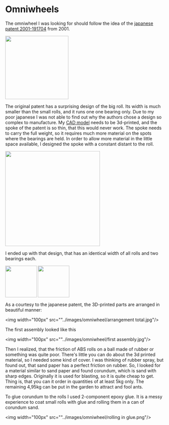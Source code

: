 # Omniwheels

The omniwheel I was looking for should follow the idea of the [japanese patent 2001-191704](https://astamuse.com/ja/published/JP/No/2001191704) from 2001.

<img width="200px" src="../images/omniwheel/japanese patent.jpg" >

The original patent has a surprising design of the big roll. Its width is much smaller than the small rolls, and it runs one one bearing only. Due to my poor japanese I was not able to find out why the authors chose a design so complex to manufacture. My [CAD model](https://github.com/jochenalt/Ondine/blob/master/CAD/OmniWheel.iam) needs to be 3d-printed, and the spoke of the patent is so thin, that this would never work. The spoke needs to carry the full weight, so it requires much more material on the spots where the bearings are held. In order to allow more material  in the little space available, I designed the spoke with a constant distant to the roll.

<img  width="300px" src="../images/omniwheel/japanese patent big roll.png" >

I ended up with that design, that has an identical width of all rolls and two bearings each. 

<img align="left" width="100px" src="../images/omniwheel/omniwheel CAD total.jpg"/>
<img width="100px" src="../images/omniwheel/omniwheel CAD cut.jpg"/>

As a courtesy to the japanese patent, the 3D-printed parts are arranged in beautiful manner:

<img width="100px" src=""../images/omniwheel/arrangement total.jpg"/>

The first assembly looked like this

<img  width="100px" src=""../images/omniwheel/first assembly.jpg"/>

Then I realized, that the friction of ABS rolls on a ball made of rubber or something was quite poor. There's little you can do about the 3d printed material, so I needed some kind of cover. I was thinking of rubber spray, but found out, that sand paper has a perfect friction on rubber. So, I looked for a material similar to sand paper and found corundum, which is sand with sharp edges. Originally it is used for blasting, so it is quite cheap to get. Thing is, that you can it order in quantities of at least 5kg only. The remaining 4,95kg can be put in the garden to attract and fool ants.

To glue corundum to the rolls I used 2-component epoxy glue. It is a messy experience to coat small rolls with glue and rolling them in a can of corundum sand.

<img  width="100px" src=""../images/omniwheel/rolling in glue.png"/>

